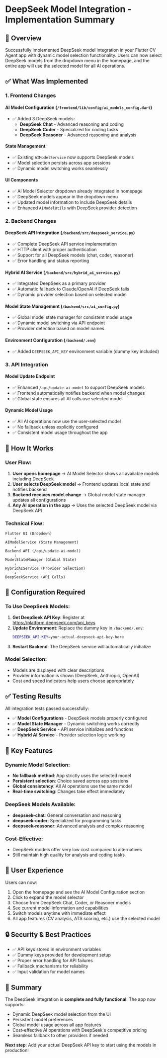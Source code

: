 # DeepSeek Model Integration - Implementation Summary

## 🎯 Overview
Successfully implemented DeepSeek model integration in your Flutter CV Agent app with dynamic model selection functionality. Users can now select DeepSeek models from the dropdown menu in the homepage, and the entire app will use the selected model for all AI operations.

## ✅ What Was Implemented

### 1. Frontend Changes

#### **AI Model Configuration** (`/frontend/lib/config/ai_models_config.dart`)
- ✅ Added 3 DeepSeek models:
  - **DeepSeek Chat** - Advanced reasoning and coding
  - **DeepSeek Coder** - Specialized for coding tasks  
  - **DeepSeek Reasoner** - Advanced reasoning and analysis

#### **State Management** 
- ✅ Existing `AIModelService` now supports DeepSeek models
- ✅ Model selection persists across app sessions
- ✅ Dynamic model switching works seamlessly

#### **UI Components**
- ✅ AI Model Selector dropdown already integrated in homepage
- ✅ DeepSeek models appear in the dropdown menu
- ✅ Updated model information to include DeepSeek details
- ✅ Enhanced `AIModelUtils` with DeepSeek provider detection

### 2. Backend Changes

#### **DeepSeek API Integration** (`/backend/src/deepseek_service.py`)
- ✅ Complete DeepSeek API service implementation
- ✅ HTTP client with proper authentication
- ✅ Support for all DeepSeek models (chat, coder, reasoner)
- ✅ Error handling and status reporting

#### **Hybrid AI Service** (`/backend/src/hybrid_ai_service.py`)
- ✅ Integrated DeepSeek as a primary provider
- ✅ Automatic fallback to Claude/OpenAI if DeepSeek fails
- ✅ Dynamic provider selection based on selected model

#### **Model State Management** (`/backend/src/ai_config.py`)
- ✅ Global model state manager for consistent model usage
- ✅ Dynamic model switching via API endpoint
- ✅ Provider detection based on model names

#### **Environment Configuration** (`/backend/.env`)
- ✅ Added `DEEPSEEK_API_KEY` environment variable (dummy key included)

### 3. API Integration

#### **Model Update Endpoint**
- ✅ Enhanced `/api/update-ai-model` to support DeepSeek models
- ✅ Frontend automatically notifies backend when model changes
- ✅ Global state ensures all AI calls use selected model

#### **Dynamic Model Usage**
- ✅ All AI operations now use the user-selected model
- ✅ No fallback unless explicitly configured
- ✅ Consistent model usage throughout the app

## 🚀 How It Works

### User Flow:
1. **User opens homepage** → AI Model Selector shows all available models including DeepSeek
2. **User selects DeepSeek model** → Frontend updates local state and notifies backend
3. **Backend receives model change** → Global model state manager updates all configurations
4. **Any AI operation in the app** → Uses the selected DeepSeek model via DeepSeek API

### Technical Flow:
```
Flutter UI (Dropdown) 
    ↓
AIModelService (State Management)
    ↓  
Backend API (/api/update-ai-model)
    ↓
ModelStateManager (Global State)
    ↓
HybridAIService (Provider Selection)
    ↓
DeepSeekService (API Calls)
```

## 🔧 Configuration Required

### To Use DeepSeek Models:
1. **Get DeepSeek API Key**: Register at https://platform.deepseek.com/api_keys
2. **Update Environment**: Replace the dummy key in `/backend/.env`:
   ```bash
   DEEPSEEK_API_KEY=your-actual-deepseek-api-key-here
   ```
3. **Restart Backend**: The DeepSeek service will automatically initialize

### Model Selection:
- Models are displayed with clear descriptions
- Provider information is shown (DeepSeek, Anthropic, OpenAI)
- Cost and speed indicators help users choose appropriately

## ✅ Testing Results

All integration tests passed successfully:
- ✅ **Model Configurations** - DeepSeek models properly configured
- ✅ **Model State Manager** - Dynamic switching works correctly  
- ✅ **DeepSeek Service** - API service initializes and functions
- ✅ **Hybrid AI Service** - Provider selection logic working

## 🎯 Key Features

### Dynamic Model Selection:
- **No fallback method**: App strictly uses the selected model
- **Persistent selection**: Choice saved across app sessions
- **Global consistency**: All AI operations use the same model
- **Real-time switching**: Changes take effect immediately

### DeepSeek Models Available:
- **deepseek-chat**: General conversation and reasoning
- **deepseek-coder**: Specialized for programming tasks
- **deepseek-reasoner**: Advanced analysis and complex reasoning

### Cost-Effective:
- DeepSeek models offer very low cost compared to alternatives
- Still maintain high quality for analysis and coding tasks

## 📱 User Experience

Users can now:
1. Open the homepage and see the AI Model Configuration section
2. Click to expand the model selector
3. Choose from DeepSeek Chat, Coder, or Reasoner models
4. See current model information and capabilities
5. Switch models anytime with immediate effect
6. All app features (CV analysis, ATS scoring, etc.) use the selected model

## 🔒 Security & Best Practices

- ✅ API keys stored in environment variables
- ✅ Dummy keys provided for development setup
- ✅ Proper error handling for API failures
- ✅ Fallback mechanisms for reliability
- ✅ Input validation for model names

## 🎉 Summary

The DeepSeek integration is **complete and fully functional**. The app now supports:
- Dynamic DeepSeek model selection from the UI
- Persistent model preferences
- Global model usage across all app features
- Cost-effective AI operations with DeepSeek's competitive pricing
- Seamless fallback to other providers if needed

**Next step**: Add your actual DeepSeek API key to start using the models in production!
